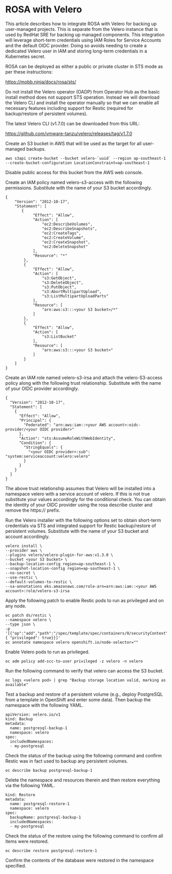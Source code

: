 # ROSA with Velero

This article describes how to integrate ROSA with Velero for backing up user-managed projects. This is separate from the Velero instance that is used by RedHat SRE for backing up managed components. This integration will leverage short-term credentials using IAM Roles for Service Accounts and the default OIDC provider. Doing so avoids needing to create a dedicated Velero user in IAM and storing long-term credentials in a Kubernetes secret.

ROSA can be deployed as either a public or private cluster in STS mode as per these instructions:

https://mobb.ninja/docs/rosa/sts/

Do not install the Velero operator (OADP) from Operator Hub as the basic install method does not support STS operation. Instead we will download the Velero CLI and install the operator manually so that we can enable all necessary features including support for Restic (required for backup/restore of persistent volumes).

The latest Velero CLI (v1.7.0) can be downloaded from this URL:

https://github.com/vmware-tanzu/velero/releases/tag/v1.7.0

Create an S3 bucket in AWS that will be used as the target for all user-managed backups.

	aws s3api create-bucket --bucket velero-`uuid` --region ap-southeast-1 --create-bucket-configuration LocationConstraint=ap-southeast-1

Disable public access for this bucket from the AWS web console.

Create an IAM policy named velero-s3-access with the following permissions. Substitute with the name of your S3 bucket accordingly.

	{
	    "Version": "2012-10-17",
	    "Statement": [
	       {
	            "Effect": "Allow",
	            "Action": [
	                "ec2:DescribeVolumes",
	                "ec2:DescribeSnapshots",
	                "ec2:CreateTags",
	                "ec2:CreateVolume",
	                "ec2:CreateSnapshot",
	                "ec2:DeleteSnapshot"
	            ],
	            "Resource": "*"
	        },			
	        {
	            "Effect": "Allow",
	            "Action": [
	                "s3:GetObject",
	                "s3:DeleteObject",
	                "s3:PutObject",
	                "s3:AbortMultipartUpload",
	                "s3:ListMultipartUploadParts"
	            ],
	            "Resource": [
	                "arn:aws:s3:::<your S3 bucket>/*"
	            ]
	        },
	        {
	            "Effect": "Allow",
	            "Action": [
	                "s3:ListBucket"
	            ],
	            "Resource": [
	                "arn:aws:s3:::<your S3 bucket>"
	            ]
	        }
	    ]
	}

Create an IAM role named velero-s3-irsa and attach the velero-S3-access policy along with the following trust relationship. Substitute with the name of your OIDC provider accordingly.

	{
	  "Version": "2012-10-17",
	  "Statement": [
	    {
	      "Effect": "Allow",
	      "Principal": {
	        "Federated": "arn:aws:iam::<your AWS account>:oidc-provider/<your OIDC provider>"
	      },
	      "Action": "sts:AssumeRoleWithWebIdentity",
	      "Condition": {
	        "StringEquals": {
	          "<your OIDC provider>:sub": "system:serviceaccount:velero:velero"
	        }
	      }
	    }
	  ]
	}

The above trust relationship assumes that Velero will be installed into a namespace velero with a service account of velero. If this is not true substitute your values accordingly for the conditional check. You can obtain the identity of your OIDC provider using the rosa describe cluster and remove the https:// prefix.


Run the Velero installer with the following options set to obtain short-term credentials via STS and integrated support for Restic backup/restore of persistent volumes. Substitute with the name of your S3 bucket and account accordingly.

	velero install \
	--provider aws \
	--plugins velero/velero-plugin-for-aws:v1.3.0 \
	--bucket <your S3 bucket> \
	--backup-location-config region=ap-southeast-1 \
	--snapshot-location-config region=ap-southeast-1 \
	--no-secret \
	--use-restic \
	--default-volumes-to-restic \
	--sa-annotations eks.amazonaws.com/role-arn=arn:aws:iam::<your AWS account>:role/velero-s3-irsa

Apply the following patch to enable Restic pods to run as privileged and on any node.

	oc patch ds/restic \
  	--namespace velero \
  	--type json \
  	-p '[{"op":"add","path":"/spec/template/spec/containers/0/securityContext","value": { "privileged": true}}]'
	oc annotate namespace velero openshift.io/node-selector=""

Enable Velero pods to run as privileged.
	
	oc adm policy add-scc-to-user privileged -z velero -n velero

Run the following command to verify that velero can access the S3 bucket.

	oc logs <velero pod> | grep "Backup storage location valid, marking as available"

Test a backup and restore of a persistent volume (e.g., deploy PostgreSQL from a template in OpenShift and enter some data). Then backup the namespace with the following YAML.

	apiVersion: velero.io/v1
	kind: Backup
	metadata:
	  name: postgresql-backup-1
	  namespace: velero
	spec:
	  includedNamespaces:
	  - my-postgresql

Check the status of the backup using the following command and confirm Restic was in fact used to backup any persistent volumes.

	oc describe backup postgresql-backup-1

Delete the namespace and resources therein and then restore everything via the following YAML.

	kind: Restore
	metadata:
	  name: postgresql-restore-1
	  namespace: velero
	spec:
	  backupName: postgresql-backup-1
	  includedNamespaces:
	  - my-postgresql

Check the status of the restore using the following command to confirm all items were restored.

	oc describe restore postgresql-restore-1

Confirm the contents of the database were restored in the namespace specified.











